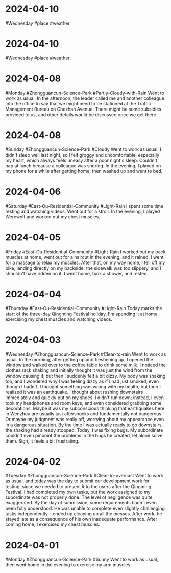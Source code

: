# 2024-04-10
#Wednesday #place #weather

# 2024-04-10
#Wednesday #place #weather 

# 2024-04-08
#Monday #Zhongguancun-Science-Park  #Partly-Cloudy-with-Rain 
Went to work as usual. In the afternoon, the leader called me and another colleague into the office to say that we might need to be stationed at the Traffic Management Bureau on Chezhan Avenue. There might be some subsidies provided to us, and other details would be discussed once we get there.

# 2024-04-08
#Sunday  #Zhongguancun-Science-Park  #Cloudy 
Went to work as usual. I didn't sleep well last night, so I felt groggy and uncomfortable, especially my heart, which always feels uneasy after a poor night's sleep. Couldn't nap at lunch because a colleague was snoring. In the evening, I played on my phone for a while after getting home, then washed up and went to bed.

# 2024-04-06
#Saturday #East-Ou-Residential-Community  #Light-Rain 
I spent some time resting and watching videos. Went out for a stroll. In the evening, I played Werewolf and worked out my chest muscles.

# 2024-04-05
#Friday  #East-Ou-Residential-Community  #Light-Rain 
I worked out my back muscles at home, went out for a haircut in the evening, and it rained. I went for a massage to relax my muscles. After that, on my way home, I fell off my bike, landing directly on my backside; the sidewalk was too slippery, and I shouldn't have ridden on it. I went home, took a shower, and rested.

# 2024-04-04
#Thursday  #East-Ou-Residential-Community  #Light-Rain 
Today marks the start of the three-day Qingming Festival holiday. I'm spending it at home exercising my chest muscles and watching videos.


# 2024-04-03
#Wednesday #Zhongguancun-Science-Park  #Clear-to-rain
Went to work as usual. In the morning, after getting up and freshening up, I opened the window and walked over to the coffee table to drink some milk. I noticed the clothes rack shaking and initially thought it was just the wind from the window causing it, but then I suddenly felt a bit dizzy. My body was shaking too, and I wondered why I was feeling dizzy as if I had just smoked, even though I hadn't. I thought something was wrong with my health, but then I realized it was an earthquake. I thought about rushing downstairs immediately and quickly put on my shoes. I didn't run down; instead, I even took my headphones and room keys, and even considered grabbing some decorations. Maybe it was my subconscious thinking that earthquakes here in Wenzhou are usually just aftershocks and fundamentally not dangerous. Or maybe my judgment was really off, worrying about my appearance even in a dangerous situation. By the time I was actually ready to go downstairs, the shaking had already stopped. Today, I was fixing bugs. My subordinate couldn't even pinpoint the problems in the bugs he created, let alone solve them. Sigh, it feels a bit frustrating.

# 2024-04-02
#Tuesday #Zhongguancun-Science-Park  #Clear-to-overcast
Went to work as usual, and today was the day to submit our development work for testing, since we needed to present it to the users after the Qingming Festival. I had completed my own tasks, but the work assigned to my subordinate was not properly done. The level of negligence was quite exaggerated. By the day of submission, some requirements hadn't even been fully understood. He was unable to complete even slightly challenging tasks independently. I ended up cleaning up all the messes. After work, he stayed late as a consequence of his own inadequate performance. After coming home, I exercised my chest muscles.

# 2024-04-01
#Monday  #Zhongguancun-Science-Park  #Sunny 
Went to work as usual, then went home in the evening to exercise my arm muscles.